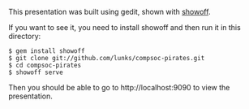 
This presentation was built using gedit, shown with [showoff](http://github.com/schacon/showoff).

If you want to see it, you need to install showoff and then run
it in this directory:

    $ gem install showoff    
    $ git clone git://github.com/lunks/compsoc-pirates.git    
    $ cd compsoc-pirates      
    $ showoff serve

Then you should be able to go to http://localhost:9090 to view the
presentation.
